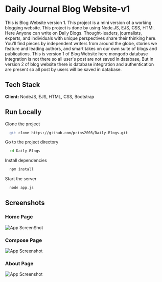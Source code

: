 # Daily Journal Blog Website-v1

This is Blog Website version 1. This project is a mini version of a working blogging website. This project is done by using Node.JS, EJS, CSS, HTMl. Here Anyone can write on Daily Blogs. Thought-leaders, journalists, experts, and individuals with unique perspectives share their thinking here. You’ll find pieces by independent writers from around the globe, stories we feature and leading authors, and smart takes on our own suite of blogs and publications. This is version 1 of Blog Website here mongodb database integration is not there so all user's post are not saved in database, But in version 2 of blog website there is database integration and authentication are present so all post by users will be saved in database.



## Tech Stack

**Client:** NodeJS, EJS, HTML, CSS, Bootstrap



## Run Locally

Clone the project

```bash
  git clone https://github.com/prins2003/Daily-Blogs.git
```

Go to the project directory

```bash
  cd Daily-Blogs
```

Install dependencies

```bash
  npm install
```

Start the server

```bash
  node app.js
```


## Screenshots

### Home Page 

![App ScreenShot](https://i.ibb.co/gFGrsvD/image.png)

### Compose Page

![App Screenshot](https://i.ibb.co/wK2s2kC/image.png)

### About Page

![App Screenshot](https://i.ibb.co/09Td1Z3/image.png)





